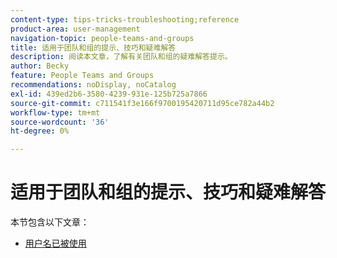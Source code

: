 ```yaml
---
content-type: tips-tricks-troubleshooting;reference
product-area: user-management
navigation-topic: people-teams-and-groups
title: 适用于团队和组的提示、技巧和疑难解答
description: 阅读本文章，了解有关团队和组的疑难解答提示。
author: Becky
feature: People Teams and Groups
recommendations: noDisplay, noCatalog
exl-id: 439ed2b6-3580-4239-931e-125b725a7866
source-git-commit: c711541f3e166f9700195420711d95ce782a44b2
workflow-type: tm+mt
source-wordcount: '36'
ht-degree: 0%

---
```


# 适用于团队和组的提示、技巧和疑难解答

本节包含以下文章：

* [用户名已被使用](../../people-teams-and-groups/tips-tricks-and-troubleshooting/username-already-in-use.md)
